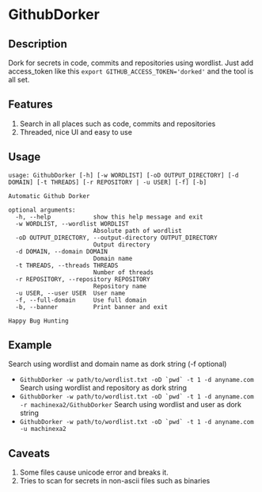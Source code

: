 # GithubDorker
## Description
Dork for secrets in code, commits and repositories using wordlist. Just add access_token like this `export GITHUB_ACCESS_TOKEN='dorked'` and the tool is all set.

## Features
1. Search in all places such as code, commits and repositories
2. Threaded, nice UI and easy to use

## Usage
```
usage: GithubDorker [-h] [-w WORDLIST] [-oD OUTPUT_DIRECTORY] [-d DOMAIN] [-t THREADS] [-r REPOSITORY | -u USER] [-f] [-b]

Automatic Github Dorker

optional arguments:
  -h, --help            show this help message and exit
  -w WORDLIST, --wordlist WORDLIST
                        Absolute path of wordlist
  -oD OUTPUT_DIRECTORY, --output-directory OUTPUT_DIRECTORY
                        Output directory
  -d DOMAIN, --domain DOMAIN
                        Domain name
  -t THREADS, --threads THREADS
                        Number of threads
  -r REPOSITORY, --repository REPOSITORY
                        Repository name
  -u USER, --user USER  User name
  -f, --full-domain     Use full domain
  -b, --banner          Print banner and exit

Happy Bug Hunting
```

## Example
Search using wordlist and domain name as dork string (-f optional)
* ```GithubDorker -w path/to/wordlist.txt -oD `pwd` -t 1 -d anyname.com```  
Search using wordlist and repository as dork string
* ```GithubDorker -w path/to/wordlist.txt -oD `pwd` -t 1 -d anyname.com -r machinexa2/GithubDorker```
Search using wordlist and user as dork string
* ```GithubDorker -w path/to/wordlist.txt -oD `pwd` -t 1 -d anyname.com -u machinexa2```

## Caveats
1. Some files cause unicode error and breaks it.
2. Tries to scan for secrets in non-ascii files such as binaries
